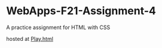 # WebApps-F21-Assignment-4
A practice assignment for HTML with CSS

hosted at [Play.html](https://github.com/44-563-WebApps-F21/webapps-f21-assignment-4-p00rna11/blob/4cb0b7f524e6a76f89374311a6c74366040ead40/play.html)